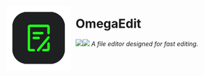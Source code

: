 <img align="left" width="150" height="150" align="left" style="float: left; margin: 0 10px 0 0;" src="https://github.com/the-OmegaLabs/OmegaEdit/blob/main/icon.png?raw=true"> <h1>OmegaEdit</h1>
<img align="left" src="https://img.shields.io/badge/Made%20with-Python-green?style=for-the-badge&logo=python&logoColor=green"><img src="https://img.shields.io/badge/Required-Linux-greenen?style=for-the-badge&logo=linux&logoColor=green"> *A file editor designed for fast editing.*
